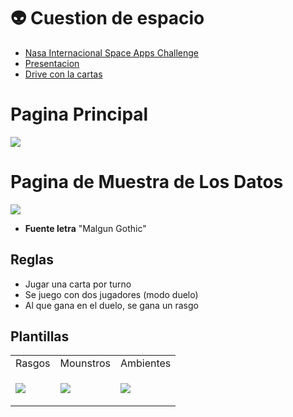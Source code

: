 # 👽 Cuestion de espacio

- [Nasa Internacional Space Apps Challenge](https://2022.spaceappschallenge.org/challenges/2022-challenges/space-biology-superhero/teams/cuestion-de-espacio/project)
- [Presentacion](https://docs.google.com/presentation/d/1owJP8IoTKpZtDeG0UolIKm6VnmX1VBTz4oB3lYsBAMM/edit#slide=id.gcb9a0b074_1_0)
- [Drive con la cartas](https://drive.google.com/drive/folders/1X7Xbgo0IdRu6H7Q1ddaP2kjalD71kC7I)

# Pagina Principal

<a href="https://cuestion-de-espacio.github.io"><img src="https://user-images.githubusercontent.com/55964635/193591347-2626e551-ec42-48f7-90e2-3d21f7bfc808.png"   /></a>

# Pagina de Muestra de Los Datos

<a href="https://cuestion-de-espacio.github.io/Frontend/#/2"><img src="https://user-images.githubusercontent.com/55964635/193590554-320939f3-5eb3-405f-a62f-8e232464ed4f.png"   /></a>

- **Fuente letra** "Malgun Gothic"

## Reglas
- Jugar una carta por turno
- Se juego con dos jugadores (modo duelo)
- Al que gana en el duelo, se gana un rasgo



## Plantillas

<table>
<tr>
<td> Rasgos</td> <td> Mounstros </td><td> Ambientes </td>
</tr><tr><td>

![](https://user-images.githubusercontent.com/55964635/193648922-55f0715a-cee0-47de-8141-6e652f1b28ea.png)

</td><td>

![](https://user-images.githubusercontent.com/55964635/193649016-57cef9fa-cd3c-463c-9a2f-083bc7416175.png)
 
</td><td>

![](https://user-images.githubusercontent.com/55964635/193649459-38b89a79-c7b8-49c2-b603-bd467dba4c60.png)
 
</td></tr></table>


